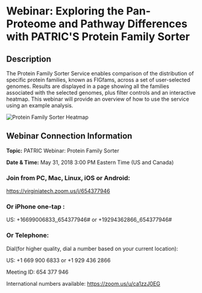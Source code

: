 # Webinar: Exploring the Pan-Proteome and Pathway Differences with PATRIC'S Protein Family Sorter

## Description
The Protein Family Sorter Service enables comparison of the distribution of specific protein families, known as FIGfams, across a set of user-selected genomes. Results are displayed in a page showing all the families associated with the selected genomes, plus filter controls and an interactive heatmap. This webinar will provide an overview of how to use the service using an example analysis.

![Protein Family Sorter Heatmap](.images/protein_family_sorter_heatmap.png)

## Webinar Connection Information
**Topic:** PATRIC Webinar: Protein Family Sorter

**Date & Time:** May 31, 2018 3:00 PM Eastern Time (US and Canada)

### Join from PC, Mac, Linux, iOS or Android: 
https://virginiatech.zoom.us/j/654377946

### Or iPhone one-tap :

US: +16699006833,,654377946#  or +19294362866,,654377946# 

### Or Telephone:

Dial(for higher quality, dial a number based on your current location): 

US: +1 669 900 6833  or +1 929 436 2866 

Meeting ID: 654 377 946

International numbers available: https://zoom.us/u/ca1zzJ0EG

